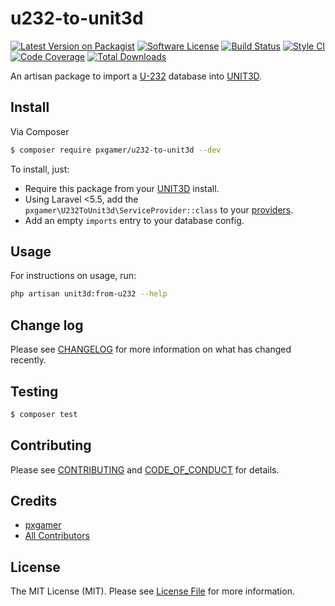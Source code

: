 # u232-to-unit3d

[![Latest Version on Packagist][ico-version]][link-packagist]
[![Software License][ico-license]](LICENSE.md)
[![Build Status][ico-travis]][link-travis]
[![Style CI][ico-styleci]][link-styleci]
[![Code Coverage][ico-code-quality]][link-code-quality]
[![Total Downloads][ico-downloads]][link-downloads]

An artisan package to import a [U-232] database into [UNIT3D].

## Install

Via Composer

```bash
$ composer require pxgamer/u232-to-unit3d --dev
```

To install, just:
- Require this package from your [UNIT3D][unit3d] install.
- Using Laravel <5.5, add the `pxgamer\U232ToUnit3d\ServiceProvider::class` to your [providers].
- Add an empty `imports` entry to your database config.

## Usage

For instructions on usage, run:

```bash
php artisan unit3d:from-u232 --help
```

## Change log

Please see [CHANGELOG](CHANGELOG.md) for more information on what has changed recently.

## Testing

```bash
$ composer test
```

## Contributing

Please see [CONTRIBUTING](.github/CONTRIBUTING.md) and [CODE_OF_CONDUCT](.github/CODE_OF_CONDUCT.md) for details.

## Credits

- [pxgamer][link-author]
- [All Contributors][link-contributors]

## License

The MIT License (MIT). Please see [License File](LICENSE.md) for more information.

[unit3d]: https://github.com/unit3d/unit3d
[u-232]: https://github.com/bigjoos/u-232-v5
[providers]: https://laravel.com/docs/master/providers#registering-providers

[ico-version]: https://img.shields.io/packagist/v/pxgamer/u232-to-unit3d.svg?style=flat-square
[ico-license]: https://img.shields.io/badge/license-MIT-brightgreen.svg?style=flat-square
[ico-travis]: https://img.shields.io/travis/HDInnovations/u232-to-unit3d/master.svg?style=flat-square
[ico-styleci]: https://styleci.io/repos/114423312/shield
[ico-code-quality]: https://img.shields.io/codecov/c/github/HDInnovations/u232-to-unit3d.svg?style=flat-square
[ico-downloads]: https://img.shields.io/packagist/dt/pxgamer/u232-to-unit3d.svg?style=flat-square

[link-packagist]: https://packagist.org/packages/pxgamer/u232-to-unit3d
[link-travis]: https://travis-ci.org/HDInnovations/u232-to-unit3d
[link-styleci]: https://styleci.io/repos/114423312
[link-code-quality]: https://codecov.io/gh/HDInnovations/u232-to-unit3d
[link-downloads]: https://packagist.org/packages/pxgamer/u232-to-unit3d
[link-author]: https://github.com/pxgamer
[link-contributors]: ../../contributors
